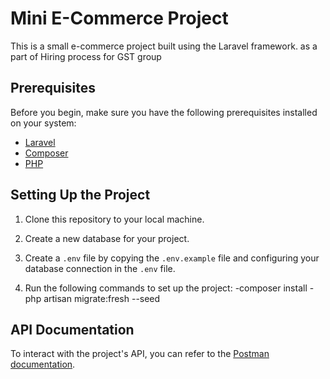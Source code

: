 # Mini E-Commerce Project

This is a small e-commerce project built using the Laravel framework. as a part of Hiring process for GST group 

## Prerequisites

Before you begin, make sure you have the following prerequisites installed on your system:

- [Laravel](https://laravel.com)
- [Composer](https://getcomposer.org)
- [PHP](https://www.php.net)

## Setting Up the Project

1. Clone this repository to your local machine.

2. Create a new database for your project.

3. Create a `.env` file by copying the `.env.example` file and configuring your database connection in the `.env` file.

4. Run the following commands to set up the project:
    -composer install
    -php artisan migrate:fresh --seed


## API Documentation

To interact with the project's API, you can refer to the [Postman documentation](https://documenter.getpostman.com/view/25932814/2s9YXfa3Dp).


